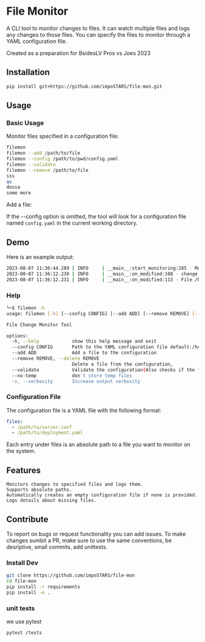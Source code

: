 # File Monitor

A CLI tool to monitor changes to files. It can watch multiple files and logs any changes to those files. You can specify the files to monitor through a YAML configuration file.

Created as a preparation for BsidesLV Pros vs Joes 2023
## Installation

```bash
pip install git+https://github.com/impoSTARS/file-mon.git
```
## Usage

### Basic Usage

Monitor files specified in a configuration file:

```bash
filemon 
filemon --add /path/to/file
filemon --config /path/to/pwd/config.yaml
filemon --validate
filemon --remove /path/to/file
sss
as
dossa
some more
```

Add a file:

If the --config option is omitted, the tool will look for a configuration file named `config.yaml` in the current working directory.

## Demo
Here is an example output:
```bash
2023-08-07 11:36:44.289 | INFO     | __main__:start_monitoring:285 - Monitoring started...
2023-08-07 11:36:12.230 | INFO     | __main__:on_modified:108 - change: remote_execution True -> RemoteExecution=False
2023-08-07 11:36:12.231 | INFO     | __main__:on_modified:113 - File /home/umlal/file-mon/README.md was modified by user umlal of group umlal.
```
### Help
```bash
└─$ filemon -h
usage: filemon [-h] [--config CONFIG] [--add ADD] [--remove REMOVE] [--validate] [--no-temp] [-v]

File Change Monitor Tool

options:
  -h, --help            show this help message and exit
  --config CONFIG       Path to the YAML configuration file default:/home/umlal/file-mon/config.yaml
  --add ADD             Add a file to the configuration
  --remove REMOVE, --delete REMOVE
                        Delete a file from the configuration,
  --validate            Validate the configuration(Also checks if the files exist)
  --no-temp             don't store temp files
  -v, --verbosity       Increase output verbosity
```
### Configuration File

The configuration file is a YAML file with the following format:

```yaml
files:
  - /path/to/server.conf
  - /path/to/deployment.yaml
```
Each entry under files is an absolute path to a file you want to monitor on the system.

## Features

    Monitors changes to specified files and logs them.
    Supports absolute paths.
    Automatically creates an empty configuration file if none is provided.
    Logs details about missing files.


## Contribute
To report on bugs or request functionality you can add issues.
To make changes sumbit a PR, make sure to use the same conventions, be desriptive, small commits, add unittests.
### Install Dev
```bash
git clone https://github.com/impoSTARS/file-mon
cd file-mon
pip install -r requirements
pip install -e .
```
### unit tests
we use pytest
```bash
pytest /tests
```